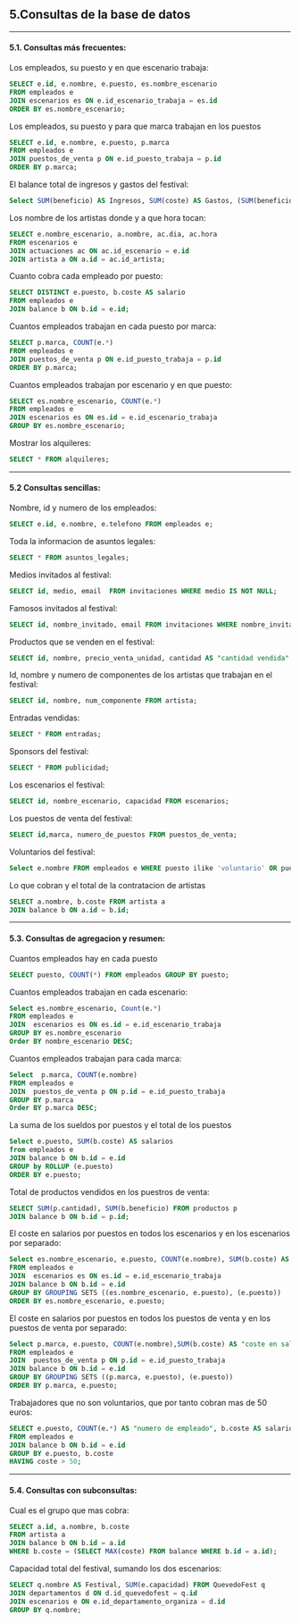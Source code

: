 
## 5.Consultas de la base de datos
---

#### 5.1. Consultas más frecuentes:
   
Los empleados, su puesto y en que escenario trabaja:
```sql
SELECT e.id, e.nombre, e.puesto, es.nombre_escenario
FROM empleados e 
JOIN escenarios es ON e.id_escenario_trabaja = es.id
ORDER BY es.nombre_escenario;
```
Los empleados, su puesto y para que marca trabajan en los puestos
```sql
SELECT e.id, e.nombre, e.puesto, p.marca
FROM empleados e 
JOIN puestos_de_venta p ON e.id_puesto_trabaja = p.id
ORDER BY p.marca;
```    
El balance total de ingresos y gastos del festival:
```sql
Select SUM(beneficio) AS Ingresos, SUM(coste) AS Gastos, (SUM(beneficio) - SUM(coste)) AS "Beneficio total" FROM balance;
```
Los nombre de los artistas donde y a que hora tocan:
```sql
SELECT e.nombre_escenario, a.nombre, ac.dia, ac.hora
FROM escenarios e
JOIN actuaciones ac ON ac.id_escenario = e.id
JOIN artista a ON a.id = ac.id_artista;
```
Cuanto cobra cada empleado por puesto:
```sql
SELECT DISTINCT e.puesto, b.coste AS salario
FROM empleados e 
JOIN balance b ON b.id = e.id; 
```
Cuantos empleados trabajan en cada puesto por marca: 
```sql
SELECT p.marca, COUNT(e.*) 
FROM empleados e 
JOIN puestos_de_venta p ON e.id_puesto_trabaja = p.id
ORDER BY p.marca;
```
Cuantos empleados trabajan por escenario y en que puesto:
```sql
SELECT es.nombre_escenario, COUNT(e.*)
FROM empleados e
JOIN escenarios es ON es.id = e.id_escenario_trabaja
GROUP BY es.nombre_escenario;
```
Mostrar los alquileres:
```sql
SELECT * FROM alquileres;
```
---

#### 5.2 Consultas sencillas:


Nombre, id y numero de los empleados:
```sql
SELECT e.id, e.nombre, e.telefono FROM empleados e;
```
Toda la informacion de asuntos legales:
```sql
SELECT * FROM asuntos_legales;
```
Medios invitados al festival:
```sql
SELECT id, medio, email  FROM invitaciones WHERE medio IS NOT NULL;
```
Famosos invitados al festival:
```sql
SELECT id, nombre_invitado, email FROM invitaciones WHERE nombre_invitado IS NOT NULL;
```
Productos que se venden en el festival:
```sql
SELECT id, nombre, precio_venta_unidad, cantidad AS "cantidad vendida" FROM productos;
```
Id, nombre y numero de componentes de los artistas que trabajan en el festival:
```sql
SELECT id, nombre, num_componente FROM artista;
```
Entradas vendidas:
```sql
SELECT * FROM entradas; 
```
Sponsors del festival:
```sql
SELECT * FROM publicidad;
``` 
Los escenarios el festival:
```sql
SELECT id, nombre_escenario, capacidad FROM escenarios;
```
Los puestos de venta del festival:
```sql
SELECT id,marca, numero_de_puestos FROM puestos_de_venta;
```
Voluntarios del festival:
```sql
Select e.nombre FROM empleados e WHERE puesto ilike 'voluntario' OR puesto ilike 'Organizador voluntariado';
``` 
Lo que cobran y el total de la contratacion de artistas
```sql
SELECT a.nombre, b.coste FROM artista a
JOIN balance b ON a.id = b.id;
```

---
#### 5.3. Consultas de agregacion y resumen:


Cuantos empleados hay en cada puesto
```sql
SELECT puesto, COUNT(*) FROM empleados GROUP BY puesto;
```
Cuantos empleados trabajan en cada escenario:
```sql
Select es.nombre_escenario, Count(e.*) 
FROM empleados e 
JOIN  escenarios es ON es.id = e.id_escenario_trabaja 
GROUP BY es.nombre_escenario 
Order BY nombre_escenario DESC;
```
Cuantos empleados trabajan para cada marca:
```sql
Select  p.marca, COUNT(e.nombre) 
FROM empleados e 
JOIN  puestos_de_venta p ON p.id = e.id_puesto_trabaja 
GROUP BY p.marca 
Order BY p.marca DESC;
```
La suma de los sueldos por puestos y el total de los puestos
```sql
Select e.puesto, SUM(b.coste) AS salarios 
from empleados e 
JOIN balance b ON b.id = e.id 
GROUP by ROLLUP (e.puesto) 
ORDER BY e.puesto;
```
Total de productos vendidos en los puestros de venta:
```sql
SELECT SUM(p.cantidad), SUM(b.beneficio) FROM productos p
JOIN balance b ON b.id = p.id;
```
El coste en salarios por puestos en todos los escenarios y en los escenarios por separado:
```sql
Select es.nombre_escenario, e.puesto, COUNT(e.nombre), SUM(b.coste) AS "coste en salarios"
FROM empleados e
JOIN  escenarios es ON es.id = e.id_escenario_trabaja
JOIN balance b ON b.id = e.id
GROUP BY GROUPING SETS ((es.nombre_escenario, e.puesto), (e.puesto))
ORDER BY es.nombre_escenario, e.puesto;
```
El coste en salarios por puestos en todos los puestos de venta y en los puestos de venta por separado:
```sql
Select p.marca, e.puesto, COUNT(e.nombre),SUM(b.coste) AS "coste en salarios"
FROM empleados e
JOIN  puestos_de_venta p ON p.id = e.id_puesto_trabaja
JOIN balance b ON b.id = e.id
GROUP BY GROUPING SETS ((p.marca, e.puesto), (e.puesto))
ORDER BY p.marca, e.puesto;
```
Trabajadores que no son voluntarios, que por tanto cobran mas de 50 euros:
```sql
SELECT e.puesto, COUNT(e.*) AS "numero de empleado", b.coste AS salario
FROM empleados e 
JOIN balance b ON b.id = e.id 
GROUP BY e.puesto, b.coste 
HAVING coste > 50;
```
---
#### 5.4. Consultas con subconsultas:
Cual es el grupo que mas cobra:
```sql
SELECT a.id, a.nombre, b.coste 
FROM artista a
JOIN balance b ON b.id = a.id
WHERE b.coste = (SELECT MAX(coste) FROM balance WHERE b.id = a.id);
```
Capacidad total del festival, sumando los dos escenarios:
```sql
SELECT q.nombre AS Festival, SUM(e.capacidad) FROM QuevedoFest q
JOIN departamentos d ON d.id_quevedofest = q.id
JOIN escenarios e ON e.id_departamento_organiza = d.id
GROUP BY q.nombre;
```
